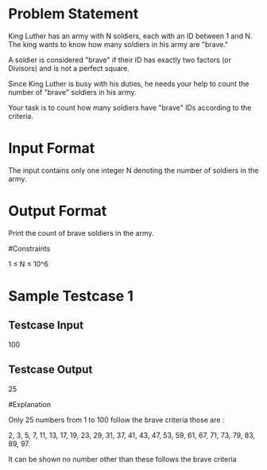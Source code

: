  # Problem Statement 

King Luther has an army with N soldiers, each with an ID between 1 and N. The king wants to know how many soldiers in his army are "brave."

A soldier is considered "brave" if their ID has exactly two factors (or Divisors) and is not a perfect square.

Since King Luther is busy with his duties, he needs your help to count the number of "brave" soldiers in his army.

Your task is to count how many soldiers have "brave" IDs according to the criteria.

# Input Format 

The input contains only one integer N denoting the number of soldiers in the army.

# Output Format 

Print the count of brave soldiers in the army.

#Constraints 

1 ≤ N ≤ 10^6

# Sample Testcase 1

## Testcase Input

100

## Testcase Output

25

#Explanation

Only 25 numbers from 1 to 100 follow the brave criteria those are : 


2, 3, 5, 7, 11, 13, 17, 19, 23, 29, 31, 37, 41, 43, 47, 53, 59, 61, 67, 71, 73, 79, 83, 89, 97. 


It can be shown no number other than these follows the brave criteria


